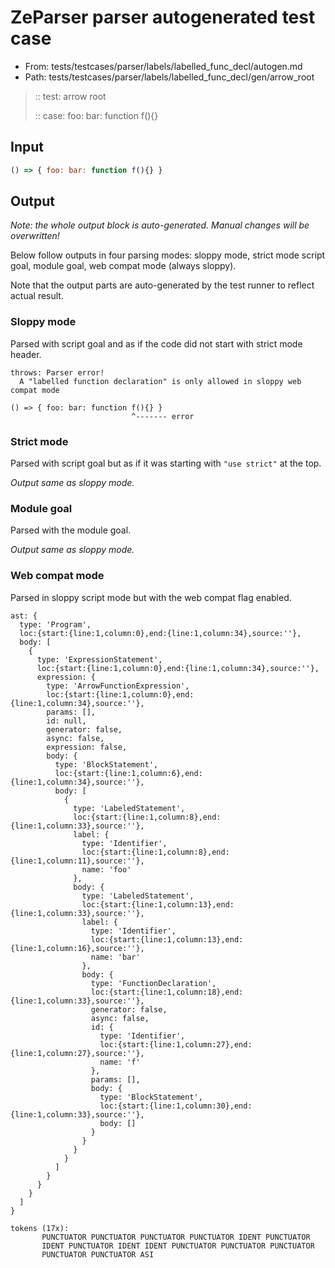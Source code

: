 # ZeParser parser autogenerated test case

- From: tests/testcases/parser/labels/labelled_func_decl/autogen.md
- Path: tests/testcases/parser/labels/labelled_func_decl/gen/arrow_root

> :: test: arrow root
>
> :: case: foo: bar: function f(){}

## Input


`````js
() => { foo: bar: function f(){} }
`````

## Output

_Note: the whole output block is auto-generated. Manual changes will be overwritten!_

Below follow outputs in four parsing modes: sloppy mode, strict mode script goal, module goal, web compat mode (always sloppy).

Note that the output parts are auto-generated by the test runner to reflect actual result.

### Sloppy mode

Parsed with script goal and as if the code did not start with strict mode header.

`````
throws: Parser error!
  A "labelled function declaration" is only allowed in sloppy web compat mode

() => { foo: bar: function f(){} }
                           ^------- error
`````

### Strict mode

Parsed with script goal but as if it was starting with `"use strict"` at the top.

_Output same as sloppy mode._

### Module goal

Parsed with the module goal.

_Output same as sloppy mode._

### Web compat mode

Parsed in sloppy script mode but with the web compat flag enabled.

`````
ast: {
  type: 'Program',
  loc:{start:{line:1,column:0},end:{line:1,column:34},source:''},
  body: [
    {
      type: 'ExpressionStatement',
      loc:{start:{line:1,column:0},end:{line:1,column:34},source:''},
      expression: {
        type: 'ArrowFunctionExpression',
        loc:{start:{line:1,column:0},end:{line:1,column:34},source:''},
        params: [],
        id: null,
        generator: false,
        async: false,
        expression: false,
        body: {
          type: 'BlockStatement',
          loc:{start:{line:1,column:6},end:{line:1,column:34},source:''},
          body: [
            {
              type: 'LabeledStatement',
              loc:{start:{line:1,column:8},end:{line:1,column:33},source:''},
              label: {
                type: 'Identifier',
                loc:{start:{line:1,column:8},end:{line:1,column:11},source:''},
                name: 'foo'
              },
              body: {
                type: 'LabeledStatement',
                loc:{start:{line:1,column:13},end:{line:1,column:33},source:''},
                label: {
                  type: 'Identifier',
                  loc:{start:{line:1,column:13},end:{line:1,column:16},source:''},
                  name: 'bar'
                },
                body: {
                  type: 'FunctionDeclaration',
                  loc:{start:{line:1,column:18},end:{line:1,column:33},source:''},
                  generator: false,
                  async: false,
                  id: {
                    type: 'Identifier',
                    loc:{start:{line:1,column:27},end:{line:1,column:27},source:''},
                    name: 'f'
                  },
                  params: [],
                  body: {
                    type: 'BlockStatement',
                    loc:{start:{line:1,column:30},end:{line:1,column:33},source:''},
                    body: []
                  }
                }
              }
            }
          ]
        }
      }
    }
  ]
}

tokens (17x):
       PUNCTUATOR PUNCTUATOR PUNCTUATOR PUNCTUATOR IDENT PUNCTUATOR
       IDENT PUNCTUATOR IDENT IDENT PUNCTUATOR PUNCTUATOR PUNCTUATOR
       PUNCTUATOR PUNCTUATOR ASI
`````

